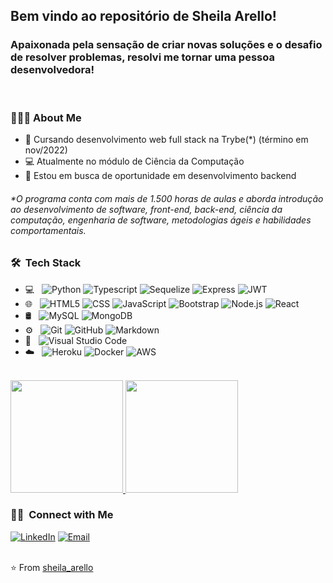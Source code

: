 ## Bem vindo ao repositório de Sheila Arello!

### Apaixonada pela sensação de criar novas soluções e o desafio de resolver problemas, resolvi me tornar uma pessoa desenvolvedora!

<br/>
<h3> 👨🏻‍💻 About Me </h3>

- 🚀 Cursando desenvolvimento web full stack na Trybe(*) (término em nov/2022)
- 💻 Atualmente no módulo de Ciência da Computação
- 🤔 Estou em busca de oportunidade em desenvolvimento backend

###### *O programa conta com mais de 1.500 horas de aulas e aborda introdução ao desenvolvimento de software, front-end, back-end, ciência da computação, engenharia de software, metodologias ágeis e habilidades comportamentais.
## 

<h3> 🛠 &nbsp;Tech Stack</h3>

- 💻 &nbsp;
  ![Python](https://img.shields.io/badge/-Python-333333?style=flat&logo=python)
  ![Typescript](https://img.shields.io/badge/-TypeScript-333333?style=flat&logo=Typescript)
  ![Sequelize](https://img.shields.io/badge/-Sequelize-333333?style=flat&logo=Sequelize)
  ![Express](https://img.shields.io/badge/-Express-333333?style=flat&logo=Express)
  ![JWT](https://img.shields.io/badge/-JWT-333333?style=flat&logo=json-web-tokens)
- 🌐 &nbsp;
  ![HTML5](https://img.shields.io/badge/-HTML5-333333?style=flat&logo=HTML5)
  ![CSS](https://img.shields.io/badge/-CSS-333333?style=flat&logo=CSS3&logoColor=1572B6)
  ![JavaScript](https://img.shields.io/badge/-JavaScript-333333?style=flat&logo=javascript)
  ![Bootstrap](https://img.shields.io/badge/-Bootstrap-333333?style=flat&logo=bootstrap&logoColor=563D7C)
  ![Node.js](https://img.shields.io/badge/-Node.js-333333?style=flat&logo=node.js)
  ![React](https://img.shields.io/badge/-React-333333?style=flat&logo=react)
- 🛢 &nbsp;
  ![MySQL](https://img.shields.io/badge/-MySQL-333333?style=flat&logo=mysql)
  ![MongoDB](https://img.shields.io/badge/-MongoDB-333333?style=flat&logo=mongodb)
- ⚙️ &nbsp;
  ![Git](https://img.shields.io/badge/-Git-333333?style=flat&logo=git)
  ![GitHub](https://img.shields.io/badge/-GitHub-333333?style=flat&logo=github)
  ![Markdown](https://img.shields.io/badge/-Markdown-333333?style=flat&logo=markdown)
- 🔧 &nbsp;
  ![Visual Studio Code](https://img.shields.io/badge/-Visual%20Studio%20Code-333333?style=flat&logo=visual-studio-code&logoColor=007ACC)
- ☁️ &nbsp;
  ![Heroku](https://img.shields.io/badge/-Heroku-333333?style=flat&logo=heroku&logoColor=6F31C5)
  ![Docker](https://img.shields.io/badge/-Docker-333333?style=flat&logo=docker)
  ![AWS](https://img.shields.io/badge/-AWS-333333?style=flat&logo=amazonaws)

  
  
<br/>
<a href="https://github.com/sheila-arello">
  <img height="180em" src="https://github-readme-stats.vercel.app/api?username=sheila-arello&theme=buefy&show_icons=true" />
  <img height="180em" src="https://github-readme-stats.vercel.app/api/top-langs/?username=sheila-arello&theme=buefy&layout=compact" />
</a>

<br/>

<h3> 🤝🏻 &nbsp;Connect with Me </h3>
<a href="https://www.linkedin.com/in/sheila-arello/"><img alt="LinkedIn" src="https://img.shields.io/badge/LinkedIn-sheila--arello-blue?style=plastic-square&logo=linkedin"></a>
<a href="mailto:sheila.arello@hotmail.com"><img alt="Email" src="https://img.shields.io/badge/Email-sheila.arello@hotmail.com-blue?style=plastiic-square&logo=gmail"></a>

<!--
<div>
  <a href = "mailto:lazaroandriola@gmail.com"><img src="https://img.shields.io/badge/-Gmail-%23333?style=for-the-badge&logo=gmail&logoColor=white" target="_blank"></a>
  <a href="https://www.linkedin.com/in/lazaror" target="_blank"><img src="https://img.shields.io/badge/-LinkedIn-%230077B5?style=for-the-badge&logo=linkedin&logoColor=white" target="_blank"></a>
  <a href="https://twitter.com/lazaroaloi"><img src="https://img.shields.io/badge/Twitter-1DA1F2?style=for-the-badge&logo=twitter&logoColor=white"></a>
  <a href="https://instagram.com/lazaroandriola" target="_blank"><img src="https://img.shields.io/badge/-Instagram-%23E4405F?style=for-the-badge&logo=instagram&logoColor=white" target="_blank"></a>
</div>
-->

<br/>
<br/>

⭐️ From [sheila_arello](https://github.com/sheila_arello)
